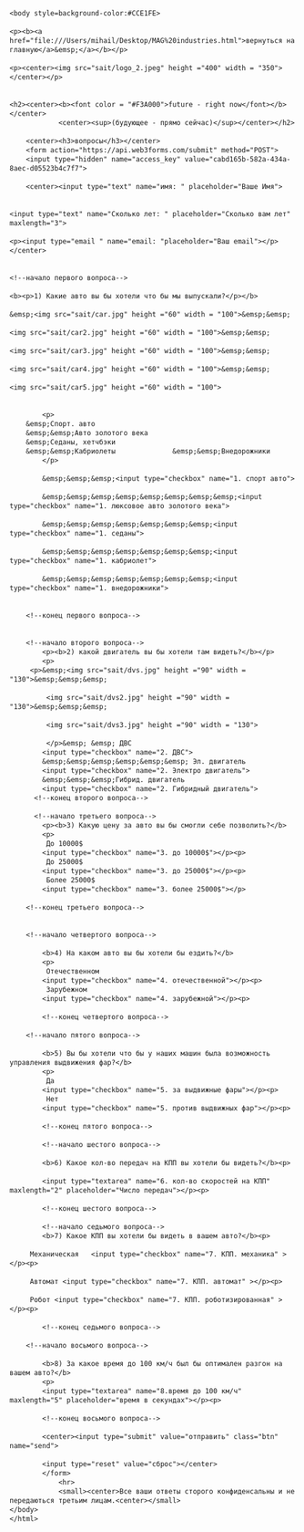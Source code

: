 
<html>
	<head>
	<title>MAG industries</title>
	<meta name="Glushnev Mikhail Alekseevich">
	<meta countent ="The site of the company MAG industries">
	<meta name="Keyboards" content="sait, MAG industries, interesting, tehnology, content, startup, 3d printer, arduino, code, knowledge, machine, auto, car, survey, be">	
	</head>
	
    <body style=background-color:#CCE1FE>
    
    <p><b><a href="file:///Users/mihail/Desktop/MAG%20industries.html">вернуться на главную</a>&emsp;</a></b></p>
    
    <p><center><img src="sait/logo_2.jpeg" height ="400" width = "350"></center></p>
    
    
    <h2><center><b><font color = "#F3A000">future - right now</font></b></center>
				<center><sup>(будующее - прямо сейчас)</sup></center></h2>
				
		<center><h3>вопросы</h3></center>
		<form action="https://api.web3forms.com/submit" method="POST">
		<input type="hidden" name="access_key" value="cabd165b-582a-434a-8aec-d05523b4c7f7">
		
		<center><input type="text" name="имя: " placeholder="Ваше Имя">
	 
	
	<input type="text" name="Сколько лет: " placeholder="Сколько вам лет" maxlength="3">
	
	<p><input type="email " name="email: "placeholder="Ваш email"></p></center>
	
	
	<!--начало первого вопроса-->
	
	<b><p>1) Какие авто вы бы хотели что бы мы выпускали?</p></b>
	
	&emsp;<img src="sait/car.jpg" height ="60" width = "100">&emsp;&emsp;
	
	<img src="sait/car2.jpg" height ="60" width = "100">&emsp;&emsp;
	
	<img src="sait/car3.jpg" height ="60" width = "100">&emsp;&emsp;
	
	<img src="sait/car4.jpg" height ="60" width = "100">&emsp;&emsp;
	
	<img src="sait/car5.jpg" height ="60" width = "100">
	
	
			<p>
		&emsp;Спорт. авто
		&emsp;&emsp;Авто золотого века 
		&emsp;Седаны, хетчбэки
	    &emsp;&emsp;Кабриолеты	      		&emsp;&emsp;Внедорожники
			</p>
			 
			&emsp;&emsp;&emsp;<input type="checkbox" name="1. спорт авто">
			 
			&emsp;&emsp;&emsp;&emsp;&emsp;&emsp;&emsp;&emsp;<input type="checkbox" name="1. люксовое авто золотого века">
			 
			&emsp;&emsp;&emsp;&emsp;&emsp;&emsp;&emsp;<input type="checkbox" name="1. седаны">
			 
			&emsp;&emsp;&emsp;&emsp;&emsp;&emsp;&emsp;<input type="checkbox" name="1. кабриолет">
			 
			&emsp;&emsp;&emsp;&emsp;&emsp;&emsp;&emsp;<input type="checkbox" name="1. внедорожники">
			
			
		<!--конец первого вопроса-->
		
			
		<!--начало второго вопроса-->
			<p><b>2) какой двигатель вы бы хотели там видеть?</b></p>
			<p>
		 <p>&emsp;<img src="sait/dvs.jpg" height ="90" width = "130">&emsp;&emsp;&emsp;
			 
			 <img src="sait/dvs2.jpg" height ="90" width = "130">&emsp;&emsp;&emsp;
			 
			 <img src="sait/dvs3.jpg" height ="90" width = "130">
			 
			 </p>&emsp; &emsp; ДВС
			<input type="checkbox" name="2. ДВС">
			&emsp;&emsp;&emsp;&emsp;&emsp;&emsp; Эл. двигатель 
			<input type="checkbox" name="2. Электро двигатель">
			&emsp;&emsp;&emsp;Гибрид. двигатель 
			<input type="checkbox" name="2. Гибридный двигатель">
		  <!--конец второго вопроса-->
		  
		  <!--начало третьего вопроса-->
			<p><b>3) Какую цену за авто вы бы смогли себе позволить?</b>
			<p>
			 До 10000$
			<input type="checkbox" name="3. до 10000$"></p><p>
			 До 25000$
			<input type="checkbox" name="3. до 25000$"></p><p>
			 Более 25000$
			<input type="checkbox" name="3. более 25000$"></p>
		
		<!--конец третьего вопроса-->
		
		
		<!--начало четвертого вопроса-->
		
			<b>4) На каком авто вы бы хотели бы ездить?</b>
			<p>
			 Отечественном
			<input type="checkbox" name="4. отечественной"></p><p>
			 Зарубежном
			<input type="checkbox" name="4. зарубежной"></p><p>
			
			<!--конец четвертого вопроса-->
		
		<!--начало пятого вопроса-->
			
			<b>5) Вы бы хотели что бы у наших машин была возможность управления выдвижения фар?</b>
			<p>
			 Да
			<input type="checkbox" name="5. за выдвижные фары"></p><p>
			 Нет
			<input type="checkbox" name="5. против выдвижных фар"></p><p>
			
			<!--конец пятого вопроса-->
			
			<!--начало шестого вопроса-->
			
			<b>6) Какое кол-во передач на КПП вы хотели бы видеть?</b><p>
			
			<input type="textarea" name="6. кол-во скоростей на КПП" maxlength="2" placeholder="Число передач"></p><p>
			
			<!--конец шестого вопроса-->
			
			<!--начало седьмого вопроса-->
			<b>7) Какое КПП вы хотели бы видеть в вашем авто?</b><p>
			
		 Механическая	<input type="checkbox" name="7. КПП. механика" ></p><p>
			
	     Автомат <input type="checkbox" name="7. КПП. автомат" ></p><p>
			
		 Робот <input type="checkbox" name="7. КПП. роботизированная" ></p><p>
			
			<!--конец седьмого вопроса-->
			
		<!--начало восьмого вопроса-->	
			
			<b>8) За какое время до 100 км/ч был бы оптимален разгон на вашем авто?</b>
			<p>
			<input type="textarea" name="8.время до 100 км/ч" maxlength="5" placeholder="время в секундах"></p><p>

			<!--конец восьмого вопроса-->
			
			<center><input type="submit" value="отправить" class="btn" name="send">
			
			<input type="reset" value="сброс"></center>
			</form>		
				<hr>
				<small><center>Все ваши ответы сторого конфиденсальны и не передаються третьим лицам.<center></small>
	</body>
	</html>
